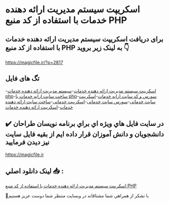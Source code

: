 # اسکریپت سیستم مدیریت ارائه دهنده خدمات با استفاده از کد منبع PHP

## برای دریافت اسکریپت سیستم مدیریت ارائه دهنده خدمات با استفاده از کد منبع PHP به لینک زیر بروید 👇

https://magicfile.ir/?p=2817

## تگ های فایل

-[اسکریپت سیستم مدیریت ارائه دهنده خدمات](https://magicfile.ir/product/%d8%a7%d8%b3%da%a9%d8%b1%db%8c%d9%be%d8%aa%d8%b3%db%8c%d8%b3%d8%aa%d9%85-%d9%85%d8%af%db%8c%d8%b1%db%8c%d8%aa-%d8%a7%d8%b1%d8%a7%d8%a6%d9%87-%d8%af%d9%87%d9%86%d8%af%d9%87-%d8%ae%d8%af%d9%85%d8%a7%d8%aa-php/)-[سیستم مدیریت ارائه دهنده خدمات php](https://magicfile.ir/product/%d8%a7%d8%b3%da%a9%d8%b1%db%8c%d9%be%d8%aa%d8%b3%db%8c%d8%b3%d8%aa%d9%85-%d9%85%d8%af%db%8c%d8%b1%db%8c%d8%aa-%d8%a7%d8%b1%d8%a7%d8%a6%d9%87-%d8%af%d9%87%d9%86%d8%af%d9%87-%d8%ae%d8%af%d9%85%d8%a7%d8%aa-php/)-[ساخت سایت ارایه خدمات با php](https://magicfile.ir/product/%d8%a7%d8%b3%da%a9%d8%b1%db%8c%d9%be%d8%aa%d8%b3%db%8c%d8%b3%d8%aa%d9%85-%d9%85%d8%af%db%8c%d8%b1%db%8c%d8%aa-%d8%a7%d8%b1%d8%a7%d8%a6%d9%87-%d8%af%d9%87%d9%86%d8%af%d9%87-%d8%ae%d8%af%d9%85%d8%a7%d8%aa-php/)-[سورس و کد سایت ارایه خدمات](https://magicfile.ir/product/%d8%a7%d8%b3%da%a9%d8%b1%db%8c%d9%be%d8%aa%d8%b3%db%8c%d8%b3%d8%aa%d9%85-%d9%85%d8%af%db%8c%d8%b1%db%8c%d8%aa-%d8%a7%d8%b1%d8%a7%d8%a6%d9%87-%d8%af%d9%87%d9%86%d8%af%d9%87-%d8%ae%d8%af%d9%85%d8%a7%d8%aa-php/)-[اسکریپت سایت خدماتی](https://magicfile.ir/product/%d8%a7%d8%b3%da%a9%d8%b1%db%8c%d9%be%d8%aa%d8%b3%db%8c%d8%b3%d8%aa%d9%85-%d9%85%d8%af%db%8c%d8%b1%db%8c%d8%aa-%d8%a7%d8%b1%d8%a7%d8%a6%d9%87-%d8%af%d9%87%d9%86%d8%af%d9%87-%d8%ae%d8%af%d9%85%d8%a7%d8%aa-php/)-[سورس سایت خدماتی](https://magicfile.ir/product/%d8%a7%d8%b3%da%a9%d8%b1%db%8c%d9%be%d8%aa%d8%b3%db%8c%d8%b3%d8%aa%d9%85-%d9%85%d8%af%db%8c%d8%b1%db%8c%d8%aa-%d8%a7%d8%b1%d8%a7%d8%a6%d9%87-%d8%af%d9%87%d9%86%d8%af%d9%87-%d8%ae%d8%af%d9%85%d8%a7%d8%aa-php/)-[اسکریپت خدماتی](https://magicfile.ir/product/%d8%a7%d8%b3%da%a9%d8%b1%db%8c%d9%be%d8%aa%d8%b3%db%8c%d8%b3%d8%aa%d9%85-%d9%85%d8%af%db%8c%d8%b1%db%8c%d8%aa-%d8%a7%d8%b1%d8%a7%d8%a6%d9%87-%d8%af%d9%87%d9%86%d8%af%d9%87-%d8%ae%d8%af%d9%85%d8%a7%d8%aa-php/)-[ساخت سایت ارائه دهنده خدمات](https://magicfile.ir/product/%d8%a7%d8%b3%da%a9%d8%b1%db%8c%d9%be%d8%aa%d8%b3%db%8c%d8%b3%d8%aa%d9%85-%d9%85%d8%af%db%8c%d8%b1%db%8c%d8%aa-%d8%a7%d8%b1%d8%a7%d8%a6%d9%87-%d8%af%d9%87%d9%86%d8%af%d9%87-%d8%ae%d8%af%d9%85%d8%a7%d8%aa-php/)-[اسکریپت ارائه دهنده خدمات](https://magicfile.ir/product/%d8%a7%d8%b3%da%a9%d8%b1%db%8c%d9%be%d8%aa%d8%b3%db%8c%d8%b3%d8%aa%d9%85-%d9%85%d8%af%db%8c%d8%b1%db%8c%d8%aa-%d8%a7%d8%b1%d8%a7%d8%a6%d9%87-%d8%af%d9%87%d9%86%d8%af%d9%87-%d8%ae%d8%af%d9%85%d8%a7%d8%aa-php/)

## ✔️ در سايت فايل هاي ويژه اي براي برنامه نويسان طراحان دانشجويان و دانش آموزان قرار داده ايم از بقيه فايل سايت نيز ديدن فرماييد

https://magicfile.ir


## لينک دانلود اصلي 📥 :

[اسکریپت سیستم مدیریت ارائه دهنده خدمات با استفاده از کد منبع PHP](https://magicfile.ir/product/%d8%a7%d8%b3%da%a9%d8%b1%db%8c%d9%be%d8%aa%d8%b3%db%8c%d8%b3%d8%aa%d9%85-%d9%85%d8%af%db%8c%d8%b1%db%8c%d8%aa-%d8%a7%d8%b1%d8%a7%d8%a6%d9%87-%d8%af%d9%87%d9%86%d8%af%d9%87-%d8%ae%d8%af%d9%85%d8%a7%d8%aa-php/) 


🙏با تشکر از همراهي شما مشتاقانه در وبسایت منتظر شما دوست عزیز هستیم

